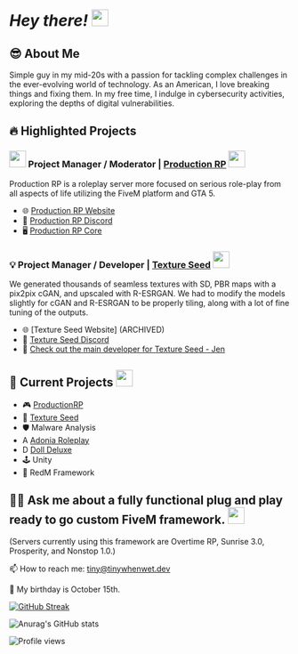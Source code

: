 # ____***Hey there! <img src="https://media.giphy.com/media/hvRJCLFzcasrR4ia7z/giphy.gif" width="30px"/>***____

## 😎 **About Me**
Simple guy in my mid-20s with a passion for tackling complex challenges in the ever-evolving world of technology. As an American, I love breaking things and fixing them. In my free time, I indulge in cybersecurity activities, exploring the depths of digital vulnerabilities.

## 🔥 **Highlighted Projects**

### <img src="https://www.productionrp.net/assets/img/Logo_Mini.png" width="30px"/> Project Manager / Moderator | [Production RP](https://productionrp.net/) <img src="https://www.productionrp.net/assets/img/Logo_Mini.png" width="30px"/>
Production RP is a roleplay server more focused on serious role-play from all aspects of life utilizing the FiveM platform and GTA 5.

- 🌐 [Production RP Website](https://productionrp.net/)
- 💬 [Production RP Discord](https://discord.gg/productionrp)
- 🖥️ [Production RP Core](https://core.productionrp.net)

### 💡 Project Manager / Developer | [Texture Seed](https://textureseed.com/) <img src="https://media.giphy.com/media/pO6VirqF04cgEUVbzS/giphy.gif" width="30px"/>
We generated thousands of seamless textures with SD, PBR maps with a pix2pix cGAN, and upscaled with R-ESRGAN. We had to modify the models slightly for cGAN and R-ESRGAN to be properly tiling, along with a lot of fine tuning of the outputs.

- 🌐 [Texture Seed Website] (ARCHIVED)
- 💬 [Texture Seed Discord](https://discord.gg/7mEF9rjB4f)
- 🌟 [Check out the main developer for Texture Seed - Jen](https://github.com/JenMaki)

## 🎯 **Current Projects** <img src="https://media.giphy.com/media/du3J3cXyzhj75IOgvA/giphy.gif" width="30px"/>
- 🎮 [ProductionRP](https://www.productionrp.net/)
- 🎨 [Texture Seed](https://textureseed.com/)
- 🛡️ Malware Analysis
- A [Adonia Roleplay](https://discord.gg/adoniarp)
- D [Doll Deluxe](https://discord.gg/P8KqqcDWnh)
- 🕹️ Unity
- 🤠 RedM Framework

## 🤔💬 Ask me about a fully functional plug and play ready to go custom FiveM framework. <img src="https://media.giphy.com/media/3ohzdYJK1wAdPWVk88/giphy.gif" width="30px"/>
(Servers currently using this framework are Overtime RP, Sunrise 3.0, Prosperity, and Nonstop 1.0.)

📫 How to reach me: [tiny@tinywhenwet.dev](mailto:tiny@tinywhenwet.dev)

🎂 My birthday is October 15th.

[![GitHub Streak](https://streak-stats.demolab.com?user=tinywhenwet&theme=tokyonight_duo&hide_border=true&date_format=M%20j%5B%2C%20Y%5D)](https://git.io/streak-stats)

![Anurag's GitHub stats](https://github-readme-stats.vercel.app/api?username=TinyWhenWet&show_icons=true&theme=tokyonight)

![Profile views](https://gpvc.arturio.dev/tinywhenwet)
